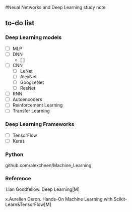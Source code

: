 #Neual Networks and Deep Learning study note


## to-do list

### Deep Learning models 
- [ ] MLP 
- [ ] DNN
	- [ ] 
- [ ] CNN
	- [ ] LeNet
	- [ ] AlexNet
	- [ ] GoogLeNet
	- [ ] ResNet
- [ ] RNN
- [ ] Autoencoders
- [ ] Reinforcement Learning
- [ ] Transfer Learning

### Deep Learning Frameworks
- [ ] TensorFlow
- [ ] Keras

### Python 
github.com/alexcheen/Machine_Learning




### Reference

1.Ian Goodfellow. Deep Learning[M]

x.Aurelien Geron. Hands-On Machine Learning with Scikit-Learn&TensorFlow[M]
